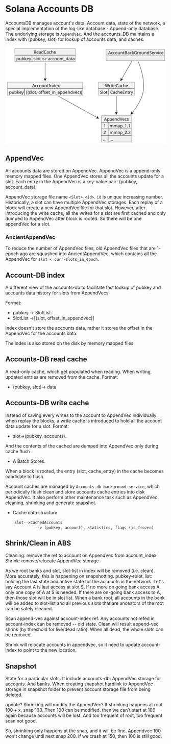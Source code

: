# Solana Accounts DB

AccountsDB manages account's data. Account data, state of the network, a special
implementation of the log-like database - Append-only database. The underlying
storage is `AppendVec`. And the accounts_DB maintains a index with (pubkey, slot)
for lookup of accounts data, and caches.

![Alt text](./out/accounts_db_diagram/accounts_db_diagram.svg)

## AppendVec

All accounts data are stored on AppendVec. AppendVec is a append-only memory
mapped files. One AppendVec stores all the accounts update for a slot. Each
entry in the AppendVec is a key-value pair: (pubkey, account_data).

AppendVec storage file name `<Slot>.<id>`. `id` is unique increasing number.
Historically, a slot can have multiple AppendVec storages. Each replay of a
block will create a new AppendVec file for that slot. However, after introducing
the write cache, all the writes for a slot are first cached and only dumped to
AppendVec after block is rooted. So there will be one appendVec for a slot.

### AncientAppendVec
To reduce the number of AppendVec files, old AppendVec files that are 1-epoch
ago are squashed into AncientAppendVec, which contains all the AppendVec for
`slot < curr-slots_in_epoch`.

## Account-DB index

A different view of the accounts-db to facilitate fast lookup of pubkey and
accounts data history for slots from AppendVecs.

Format:
- pubkey -> SlotList.
- SlotList ->[(slot, offset_in_appendvec)]

Index doesn't store the accounts data, rather it stores the offset in the
AppendVec for the accounts data.

The index is also stored on the disk by memory mapped files.

## Accounts-DB read cache

A read-only cache, which get populated when reading. When writing, updated entries are removed from the cache.
Format:
- (pubkey, slot)-> data

## Accounts-DB write cache

Instead of saving every writes to the account to AppendVec individually when
replay the blocks, a write cache is introduced to hold all the account data
update for a slot. Format:
- slot->(pubkey, accounts).

And the contents of the cached are dumped into AppendVec only during cache flush
- A Batch Stores.

When a block is rooted, the entry (slot, cache_entry) in the cache becomes
candidate to flush.

Account caches are managed by `Accounts-db background service`, which periodically
flush clean and store accounts cache entries into disk AppendVec. It also
perform other maintenance task such as AppendVec cleaning, shrinking and
generate snapshot.

- Cache data structure
```
    slot-->CachedAccounts
             --> (pubkey, account), statistics, flags (is_frozen)
```

## Shrink/Clean in ABS

Cleaning: remove the ref to account on AppendVec from account_index
Shrink: remove/relocate AppendVec storage

As we root banks and slot, slot-list in index will be removed (i.e. clean). More accurately, this is happening on snapshotting. 
pubkey->slot_list: holding the last state and active state for the accounts in the network. 
Let's say Account A is last access at slot S. If no more on going bank access A, only one copy of A at S is needed.
If there are on-going bank access to A, then those slot will be in slot list.
When a bank root, all accounts in the bank will be added to slot-list and all previous slots that are ancestors of the root can be safely cleaned.

Scan append-vec against account-index ref.
Any accounts not refed in account-index can be removed -- old state. Clean will result append-vec shrink (by threshold for live/dead ratio). When all 
dead, the whole slots can be removed.

Shrink will relocate accounts in appendvec, so it need to update account-index to point to the new location.

## Snapshot

State for a particular slots. It include accounts-db: AppendVec storage for accounts. And banks. 
When creating snapshot hardlink to AppendVec storage in snapshot folder to prevent account storage file from being deleted.

update? Shrinking will modify the AppendVec?
If shrinking happens at root 100 + x, snap 100. Then 100 can be modified. then
we can't start at 100 again because accounts will be lost. And too frequent of
root, too frequent scan not good.

So, shrinking only happens at the snap, and it will be fine. Appendvec 100 won't
change until next snap 200. If we crash at 150, then 100 is still good.

